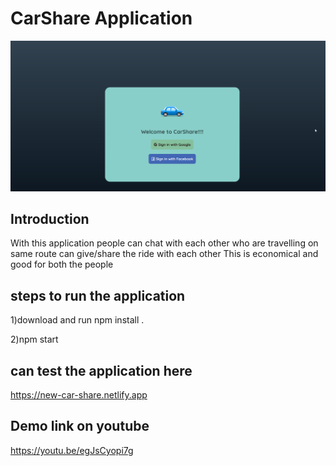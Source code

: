 # CarShare Application
![car share](  /img.png "Car Share" )


## Introduction
With this application people can chat with each other who are travelling on same route can give/share the ride with each other
This is economical and good for both the people


## steps to run the application

1)download and run npm install .

2)npm start



## can test the application here 

https://new-car-share.netlify.app


## Demo link on youtube

https://youtu.be/egJsCyopi7g
